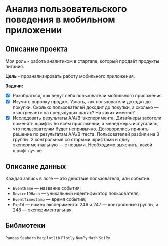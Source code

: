 # Анализ пользовательского поведения в мобильном приложении
## Описание проекта
Моя роль - работа аналитиком в стартапе, который продаёт продукты питания.

**Цель** - проанализировать работу мобильного приложения.

**Задачи:**

* [X] Разобраться, как ведут себя пользователи мобильного приложения.
* [X] Изучить воронку продаж. Узнать, как пользователи доходят до покупки. Сколько пользователей доходит до покупки, а сколько — «застревает» на предыдущих шагах? На каких именно?
* [X] Исследовать результаты A/A/B-эксперимента. Дизайнеры захотели поменять шрифты во всём приложении, а менеджеры испугались, что пользователям будет непривычно. Договорились принять решение по результатам A/A/B-теста. Пользователей разбили на 3 группы: 2 контрольные со старыми шрифтами и одну экспериментальную — с новыми. Необходимо выяснить, какой шрифт лучше.

## Описание данных

Каждая запись в логе — это действие пользователя, или событие.

* `EventName` — название события;
* `DeviceIDHash` — уникальный идентификатор пользователя;
* `EventTimestamp` — время события;
* `ExpId` — номер эксперимента: 246 и 247 — контрольные группы, а 248 — экспериментальная.

## Библиотеки
`Pandas` `Seaborn` `Matplotlib` `Plotly` `NumPy` `Math` `SciPy`
